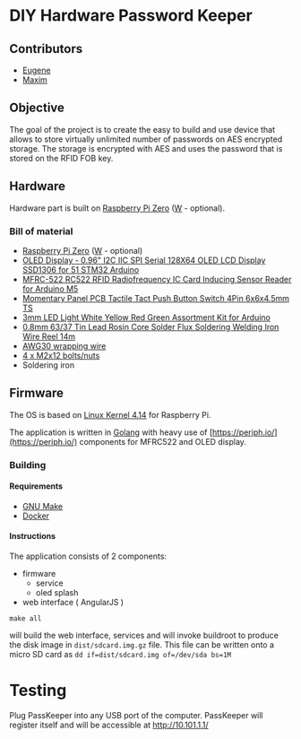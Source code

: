 # DIY Hardware Password Keeper

## Contributors
* [Eugene](https://github.com/jdevelop)
* [Maxim](https://github.com/maximcamario)

## Objective
The goal of the project is to create the easy to build and use device that allows to store virtually unlimited number of passwords on AES encrypted storage. The storage is encrypted with AES and uses the password that is stored on the RFID FOB key.

## Hardware
Hardware part is built on [Raspberry Pi Zero](https://www.raspberrypi.org/products/raspberry-pi-zero/) ([W](https://www.raspberrypi.org/products/raspberry-pi-zero-w/) - optional). 

### Bill of material

* [Raspberry Pi Zero](https://www.raspberrypi.org/products/raspberry-pi-zero/) ([W](https://www.raspberrypi.org/products/raspberry-pi-zero-w/) - optional)
* [OLED Display - 0.96" I2C IIC SPI Serial 128X64 OLED LCD Display SSD1306 for 51 STM32 Arduino](https://www.ebay.com/itm/0-96-I2C-IIC-SPI-Serial-128X64-OLED-LCD-Display-SSD1306-for-51-STM32-Arduino-/201688735605)
*  [MFRC-522 RC522 RFID Radiofrequency IC Card Inducing Sensor Reader for Arduino M5](https://www.ebay.com/itm/MFRC-522-RC522-RFID-Radiofrequency-IC-Card-Inducing-Sensor-Reader-for-Arduino-M5-/301723476083)
* [Momentary Panel PCB Tactile Tact Push Button Switch 4Pin 6x6x4.5mm TS](https://www.ebay.com/itm/100Pcs-Momentary-Panel-PCB-Tactile-Tact-Push-Button-Switch-4Pin-6x6x4-5mm-TS-/172040053810?hash=item280e62e432)
* [3mm LED Light White Yellow Red Green Assortment Kit for Arduino](https://www.ebay.com/itm/3mm-5mm-Assortment-LED-Diodes-Light-Emitting-Kit-Red-Green-Blue-Yellow-White-/153414025406)
* [0.8mm 63/37 Tin Lead Rosin Core Solder Flux Soldering Welding Iron Wire Reel 14m](https://www.ebay.com/itm/0-8mm-63-37-Tin-Lead-Rosin-Core-Solder-Flux-Soldering-Welding-Iron-Wire-Reel-14m-/172519124561)
* [AWG30 wrapping wire](https://www.ebay.com/itm/AWG30-Insulated-Wire-Wrapping-Wires-Reel-250M-White-P-N-B-30-1000-K4F8/263834804615)
* [4 x M2x12 bolts/nuts](https://www.ebay.com/itm/480pcs-M2-M3-M4-Metric-Hex-Socket-Head-Cap-Screw-Bolts-Nuts-Assorted-Box-Kit-Set-/152695878844)
* Soldering iron

## Firmware

The OS is based on [Linux Kernel 4.14](https://github.com/torvalds/linux/commit/865ddc1393f558198e7e7ce70928ff2e49c4f7f6) for Raspberry Pi. 

The application is written in [Golang](https://golang.org/) with heavy use of [https://periph.io/](https://periph.io/) components for MFRC522 and OLED display.

### Building

#### Requirements

* [GNU Make](https://www.gnu.org/software/make/)
* [Docker](https://www.docker.com/)

#### Instructions

The application consists of 2 components:

* firmware 
    * service
    * oled splash
* web interface ( AngularJS )


```
make all
``` 
will build the web interface, services and will invoke buildroot to produce the disk image in `dist/sdcard.img.gz` file. This file can be written onto a micro SD card as `dd if=dist/sdcard.img of=/dev/sda bs=1M`

# Testing

Plug PassKeeper into any USB port of the computer. PassKeeper will register itself and will be accessible at http://10.101.1.1/
